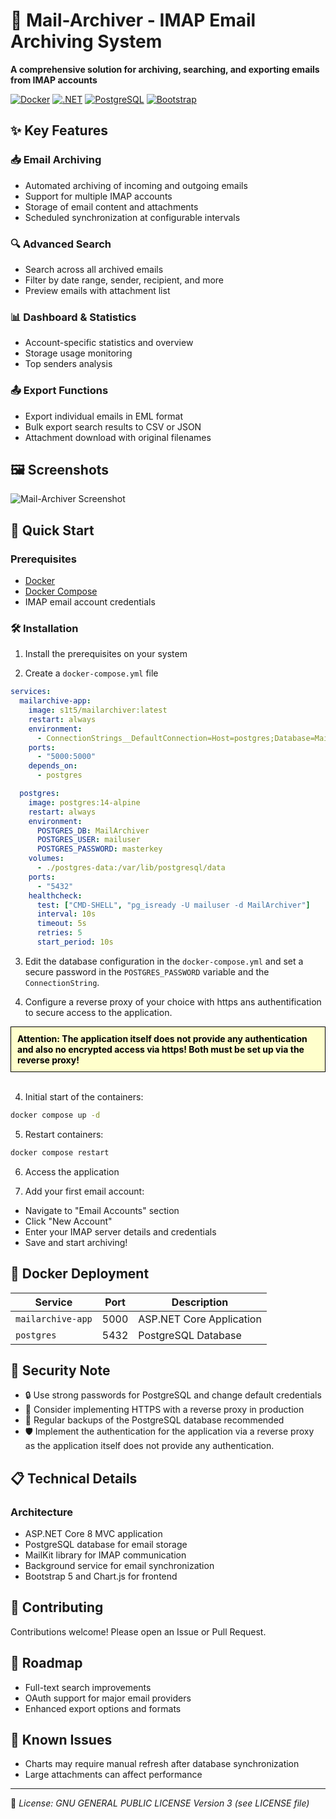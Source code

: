 # 📧 Mail-Archiver - IMAP Email Archiving System

**A comprehensive solution for archiving, searching, and exporting emails from IMAP accounts**

[![Docker](https://img.shields.io/badge/Docker-2CA5E0?style=for-the-badge&logo=docker&logoColor=white)](#)
[![.NET](https://img.shields.io/badge/.NET-512BD4?style=for-the-badge&logo=dotnet&logoColor=white)](#)
[![PostgreSQL](https://img.shields.io/badge/PostgreSQL-316192?style=for-the-badge&logo=postgresql&logoColor=white)](#)
[![Bootstrap](https://img.shields.io/badge/Bootstrap-563D7C?style=for-the-badge&logo=bootstrap&logoColor=white)](#)

## ✨ Key Features

### 📥 Email Archiving
- Automated archiving of incoming and outgoing emails
- Support for multiple IMAP accounts
- Storage of email content and attachments
- Scheduled synchronization at configurable intervals

### 🔍 Advanced Search
- Search across all archived emails
- Filter by date range, sender, recipient, and more
- Preview emails with attachment list

### 📊 Dashboard & Statistics
- Account-specific statistics and overview
- Storage usage monitoring
- Top senders analysis

### 📤 Export Functions
- Export individual emails in EML format
- Bulk export search results to CSV or JSON
- Attachment download with original filenames

## 🖼️ Screenshots
![Mail-Archiver Screenshot](https://github.com/s1t5/mail-archiver/blob/main/Screenshots/dashboard.jpg?raw=true)

## 🚀 Quick Start

### Prerequisites
- [Docker](https://www.docker.com/products/docker-desktop)
- [Docker Compose](https://docs.docker.com/compose/install/)
- IMAP email account credentials

### 🛠️ Installation

1. Install the prerequisites on your system

2. Create a `docker-compose.yml` file 
```yaml
services:
  mailarchive-app:
    image: s1t5/mailarchiver:latest
    restart: always
    environment:
      - ConnectionStrings__DefaultConnection=Host=postgres;Database=MailArchiver;Username=mailuser;Password=masterkey;
    ports:
      - "5000:5000"
    depends_on:
      - postgres

  postgres:
    image: postgres:14-alpine
    restart: always
    environment:
      POSTGRES_DB: MailArchiver
      POSTGRES_USER: mailuser
      POSTGRES_PASSWORD: masterkey
    volumes:
      - ./postgres-data:/var/lib/postgresql/data
    ports:
      - "5432"
    healthcheck:
      test: ["CMD-SHELL", "pg_isready -U mailuser -d MailArchiver"]
      interval: 10s
      timeout: 5s
      retries: 5
      start_period: 10s
```

3. Edit the database configuration in the `docker-compose.yml` and set a secure password in the `POSTGRES_PASSWORD` variable and the `ConnectionString`.

4. Configure a reverse proxy of your choice with https ans authentification to secure access to the application. 

<div style="background-color: #FFFFCC; padding: 10px; border: 1px solid black; color: black; font-weight: bold;">
Attention: The application itself does not provide any authentication and also no encrypted access via https! Both must be set up via the reverse proxy!
</div><br />

4. Initial start of the containers:
```bash
docker compose up -d
```

5. Restart containers:
```bash
docker compose restart
```

6. Access the application

7. Add your first email account:
- Navigate to "Email Accounts" section
- Click "New Account"
- Enter your IMAP server details and credentials
- Save and start archiving!

## 🐳 Docker Deployment

| Service | Port | Description |
|---------|------|-------------|
| `mailarchive-app` | 5000 | ASP.NET Core Application |
| `postgres` | 5432 | PostgreSQL Database |

## 🔐 Security Note
- 🔒 Use strong passwords for PostgreSQL and change default credentials
- 🔐 Consider implementing HTTPS with a reverse proxy in production
- 💾 Regular backups of the PostgreSQL database recommended
- 🛡️ Implement the authentication for the application via a reverse proxy as the application itself does not provide any authentication.

## 📋 Technical Details

### Architecture
- ASP.NET Core 8 MVC application
- PostgreSQL database for email storage
- MailKit library for IMAP communication
- Background service for email synchronization
- Bootstrap 5 and Chart.js for frontend

## 🤝 Contributing
Contributions welcome! Please open an Issue or Pull Request.

## 🚀 Roadmap
- Full-text search improvements
- OAuth support for major email providers
- Enhanced export options and formats

## 🚧 Known Issues
- Charts may require manual refresh after database synchronization
- Large attachments can affect performance

---

📄 *License: GNU GENERAL PUBLIC LICENSE Version 3 (see LICENSE file)*
